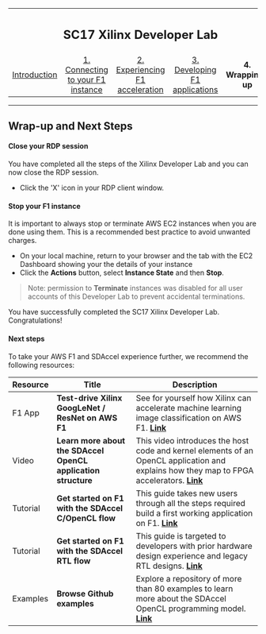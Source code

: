 <table style="width:100%">
  <tr>
    <th width="100%" colspan="5"><h2>SC17 Xilinx Developer Lab</h2></th>
  </tr>
  <tr>
    <td width="20%" align="center"><a href="README.md">Introduction</a></td>
    <td width="20%" align="center"><a href="SETUP.md">1. Connecting to your F1 instance</a></td> 
    <td width="20%" align="center"><a href="FFMPEG_Lab.md">2. Experiencing F1 acceleration</a></td>
    <td width="20%" align="center"><a href="IDCT_Lab.md">3. Developing F1 applications</a></td>
    <td width="20%" align="center"><b>4. Wrapping-up</b></td>
  </tr>
</table>

---------------------------------------

## Wrap-up and Next Steps

#### Close your RDP session

You have completed all the steps of the Xilinx Developer Lab and you can now close the RDP session.

* Click the 'X' icon in your RDP client window.

#### Stop your F1 instance

It is important to always stop or terminate AWS EC2 instances when you are done using them. This is a recommended best practice to avoid unwanted charges.

* On your local machine, return to your browser and the tab with the EC2 Dashboard showing your the details of your instance
* Click the **Actions** button, select **Instance State** and then **Stop**.

> Note: permission to **Terminate** instances was disabled for all user accounts of this Developer Lab to prevent accidental terminations.

You have successfully completed the SC17 Xilinx Developer Lab. Congratulations!


#### Next steps

To take your AWS F1 and SDAccel experience further, we recommend the following resources:

| Resource | Title                       | Description  |
| -------- |---------------------------- | ----- |
| F1 App | **Test-drive Xilinx GoogLeNet / ResNet on AWS F1** | See for yourself how Xilinx can accelerate machine learning image classification on AWS F1. [**Link**](https://www.xilinx.com/applications/megatrends/machine-learning/aws-f1-test-drive.html) |
| Video  | **Learn more about the SDAccel OpenCL application structure** | This video introduces the host code and kernel elements of an OpenCL application and explains how they map to FPGA accelerators. [**Link**](https://www.xilinx.com/video/hardware/opencl-application-structure.html) |
| Tutorial | **Get started on F1 with the SDAccel C/OpenCL flow** | This guide takes new users through all the steps required build a first working application on F1. [**Link**]() |
| Tutorial | **Get started on F1 with the SDAccel RTL flow** | This guide is targeted to developers with prior hardware design experience and legacy RTL designs. [**Link**](https://github.com/Xilinx/SDAccel_Examples/wiki/Getting-Started-on-AWS-F1-with-SDAccel-and-RTL-Kernels) |
| Examples | **Browse Github examples** | Explore a repository of more than 80 examples to learn more about the SDAccel OpenCL programming model. [**Link**](https://github.com/Xilinx/SDAccel_Examples) |






